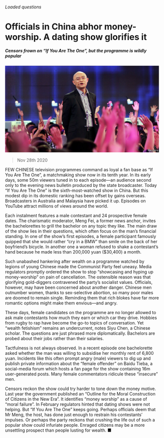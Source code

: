 ###### Loaded questions

# Officials in China abhor money-worship. A dating show glorifies it 

##### Censors frown on “If You Are The One”, but the programme is wildly popular 

![image](images/20201128_CNP002_0.jpg) 

> Nov 28th 2020 

FEW CHINESE television programmes command as loyal a fan base as “If You Are The One”, a matchmaking show now in its tenth year. In its early days, some 50m viewers tuned in to each episode—an audience second only to the evening news bulletin produced by the state broadcaster. Today “If You Are The One” is the sixth-most-watched show in China. But this modest dip in its domestic ranking has been offset by gains overseas. Broadcasters in Australia and Malaysia have picked it up. Episodes on YouTube attract millions of views around the world.

Each instalment features a male contestant and 24 prospective female dates. The charismatic moderator, Meng Fei, a former news anchor, invites the bachelorettes to grill the bachelor on any topic they like. The main draw of the show lies in their questions, which often focus on the man’s financial standing. In one of the show’s first episodes, a female participant famously quipped that she would rather “cry in a BMW” than smile on the back of her boyfriend’s bicycle. In another one a woman refused to shake a contestant’s hand because he made less than 200,000 yuan ($30,400) a month.


Such unabashed hankering after wealth on a programme watched by legions of young Chinese made the Communist Party feel uneasy. Media regulators promptly ordered the show to stop “showcasing and hyping up money-worship” on pain of cancellation. The ostensible reason was that glorifying gold-diggers contravened the party’s socialist values. Officials, however, may have been concerned about another danger. Chinese men outnumber women, thanks to sex-selective abortion, so many poor males are doomed to remain single. Reminding them that rich blokes have far more romantic options might make them envious—and angry.

These days, female candidates on the programme are no longer allowed to ask male contestants how much they earn or which car they drive. Hobbies from rugby to rap have become the go-to topics of conversation. Yet “wealth fetishism” remains an undercurrent, notes Siyu Chen, a Chinese scholar. The questions are just phrased more diplomatically. Bachelors are probed about their jobs rather than their salaries.

Tactfulness is not always observed. In a recent episode one bachelorette asked whether the man was willing to subsidise her monthly rent of 6,800 yuan. Incidents like this often prompt angry (male) viewers to dig up and publish private information about the “female offender” on Baidu Tieba, a social-media forum which hosts a fan page for the show containing 16m user-generated posts. Many female commentators ridicule these “insecure” men.

Censors reckon the show could try harder to tone down the money motive. Last year the government published an “Outline for the Moral Construction of Citizens in the New Era”. It identifies “money worship” as a cause of “moral failure”. In February regulators hinted that dating shows were not helping. But “If You Are The One” keeps going. Perhaps officials deem that Mr Meng, the host, has done just enough to restrain his contestants’ impulses. Or perhaps the party reckons that crushing the life out of such a popular show could infuriate people. Enraged citizens may be a more unsettling prospect than people lusting for wealth. ■


